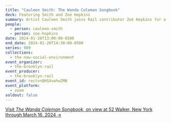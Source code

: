 ```yaml
---
title: "Cauleen Smith: The Wanda Coleman Songbook"
deck: Featuring Smith and Zoë Hopkins
summary: Artist Cauleen Smith joins Rail contributor Zoë Hopkins for a conversation.
people:
  - person: cauleen-smith
  - person: zoe-hopkins
date: 2024-01-26T13:00:00-0500
end_date: 2024-01-26T14:30:00-0500
series: 989
collections:
  - the-new-social-environment
event_organizer:
  - the-brooklyn-rail
event_producer:
  - the-brooklyn-rail
event_id: rectvnQHSXvwhwZMB
event_platform:
  - zoom
soldout: false
---
```

[V﻿isit *The Wanda Coleman Songbook,* on view at 52 Walker, New York through March 16, 2024 →](https://www.52walker.com/exhibitions/the-wanda-coleman-songbook)